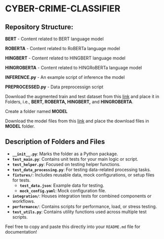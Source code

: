# CYBER-CRIME-CLASSIFIER

## Repository Structure:
**BERT** - Content related to BERT language model 

**ROBERTA** - Content related to RoBERTa language model 

**HINGBERT** - Content related to HINGBERT language model 

**HINGROBERTA** - Content related to HINGRoBERTa language model

**INFERENCE.py** - An example script of inference the model

**PREPROCESSED.py** - Data preprocessign script




Download the augmented train and test dataset from this [link](https://drive.google.com/drive/folders/1CPupu7i7fgw_xC_a406qO_hxfpOUBt7j?usp=sharing) and place it in Folders, i.e., **BERT, ROBERTA, HINGBERT,** and **HINGROBERTA**.

Create a folder named **MODEL**

Download the model files from this [link](https://drive.google.com/drive/folders/1rlEs0p5KFJmMNWlQjMSk2oJ8OQrqkKa2?usp=sharing) and place the download files in **MODEL** folder.




## Description of Folders and Files
- **`__init__.py`**: Marks the folder as a Python package.
- **`test_main.py`**: Contains unit tests for your main logic or script.
- **`test_helper.py`**: Focused on testing helper functions.
- **`test_data_processing.py`**: For testing data-related processing tasks.
- **`fixtures/`**: Includes reusable data, mock configurations, or setup files for tests.
  - **`test_data.json`**: Example data for testing.
  - **`mock_config.yaml`**: Mock configuration file.
- **`integration/`**: Houses integration tests for combined components or workflows.
- **`performance/`**: Contains scripts for performance, load, or stress testing.
- **`test_utils.py`**: Contains utility functions used across multiple test scripts.

Feel free to copy and paste this directly into your `README.md` file for documentation!
